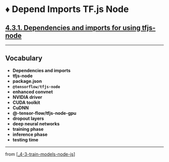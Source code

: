 # ♦️ Depend Imports TF.js Node

## [**4.3.1.** Dependencies and imports for using tfjs-node](https://livebook.manning.com/book/deep-learning-with-javascript/chapter-4/126)

---

## **Vocabulary**

- **Dependencies and imports**
- **tfjs-node**
- **package.json**
- **`@tensorflow/tfjs-node`**
- **enhanced convnet**
- **NVIDIA driver**
- **CUDA toolkit**
- **CuDNN**
- **@-tensor-flow/tfjs-node-gpu**
- **dropout layers**
- **deep neural networks**
- **training phase**
- **inference phase**
- **testing time**

---

from [[_4-3-train-models-node-js]]

[//begin]: # "Autogenerated link references for markdown compatibility"
[_4-3-train-models-node-js]: _4-3-train-models-node-js.md "♦️ Train Models"
[//end]: # "Autogenerated link references"
